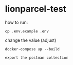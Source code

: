 # lionparcel-test

how to run:
```shell
cp .env.example .env
```
change the value (adjust)

```shell
docker-compose up --build
```

```shell
export the postman collection
```